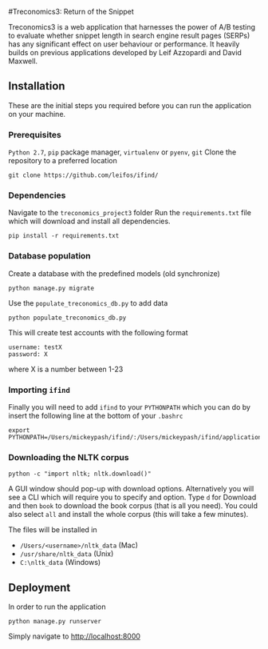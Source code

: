 #Treconomics3: Return of the Snippet

Treconomics3 is a web application that harnesses the power of A/B testing 
to evaluate whether snippet length in search engine result pages (SERPs) has 
any significant effect on user behaviour or performance.
It heavily builds on previous applications developed by Leif Azzopardi and David Maxwell.

## Installation

These are the initial steps you required before you can run the application on your machine.

### Prerequisites
`Python 2.7`, `pip` package manager, `virtualenv` or `pyenv`, `git`
Clone the repository to a preferred location
```
git clone https://github.com/leifos/ifind/
```

### Dependencies
Navigate to the `treconomics_project3` folder
Run the `requirements.txt` file which will download and install all dependencies.
```
pip install -r requirements.txt
```

### Database population
Create a database with the predefined models (old synchronize)
```
python manage.py migrate
```

Use the `populate_treconomics_db.py` to add data
```
python populate_treconomics_db.py
```

This will create test accounts with the following format
```
username: testX
password: X
```
where X is a number between 1-23

### Importing `ifind`
Finally you will need to add `ifind` to your `PYTHONPATH`
which you can do by insert the following line at the bottom of your `.bashrc`

```
export PYTHONPATH=/Users/mickeypash/ifind/:/Users/mickeypash/ifind/applications/slowsearch_project:$PYTHONPATH
```

### Downloading the NLTK corpus
```
python -c "import nltk; nltk.download()"
```
A GUI window should pop-up with download options.
Alternatively you will see a CLI which will require you to specify and option.
Type `d` for Download and then `book` to download the book corpus (that is all you need).
You could also select  `all` and install the whole corpus (this will take a few minutes).

The files will be installed in 
 + `/Users/<username>/nltk_data` (Mac)
 + `/usr/share/nltk_data` (Unix)
 + `C:\nltk_data` (Windows)

## Deployment

In order to run the application
```
python manage.py runserver
```

Simply navigate to [http://localhost:8000](http://localhost:8000)
